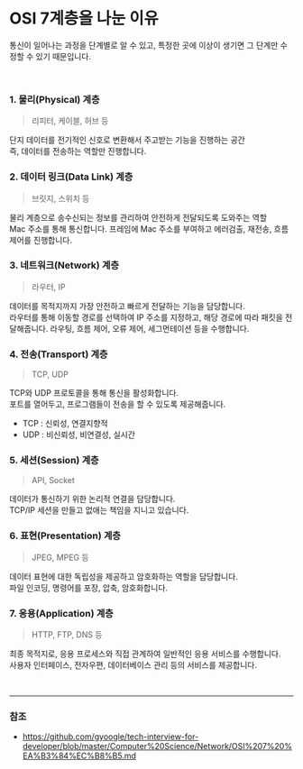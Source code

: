 # OSI 7계층을 나눈 이유
통신이 일어나는 과정을 단계별로 알 수 있고, 특정한 곳에 이상이 생기면 그 단계만 수정할 수 있기 때문입니다.

<br>

### 1. 물리(Physical) 계층
> 리피터, 케이블, 허브 등

단지 데이터를 전기적인 신호로 변환해서 주고받는 기능을 진행하는 공간  
즉, 데이터를 전송하는 역할만 진행합니다.

### 2. 데이터 링크(Data Link) 계층
> 브릿지, 스위치 등

물리 계층으로 송수신되는 정보를 관리하여 안전하게 전달되도록 도와주는 역할  
Mac 주소를 통해 통신합니다. 프레임에 Mac 주소를 부여하고 에러검출, 재전송, 흐름제어를 진행합니다.

### 3. 네트워크(Network) 계층
> 라우터, IP

데이터를 목적지까지 가장 안전하고 빠르게 전달하는 기능을 담당합니다.  
라우터를 통해 이동할 경로를 선택하여 IP 주소를 지정하고, 해당 경로에 따라 패킷을 전달해줍니다.
라우팅, 흐름 제어, 오류 제어, 세그먼테이션 등을 수행합니다.

### 4. 전송(Transport) 계층
> TCP, UDP

TCP와 UDP 프로토콜을 통해 통신을 활성화합니다.  
포트를 열어두고, 프로그램들이 전송을 할 수 있도록 제공해줍니다.

- TCP : 신뢰성, 연결지향적
- UDP : 비신뢰성, 비연결성, 실시간

### 5. 세션(Session) 계층
> API, Socket

데이터가 통신하기 위한 논리적 연결을 담당합니다.  
TCP/IP 세션을 만들고 없애는 책임을 지니고 있습니다.

### 6. 표현(Presentation) 계층
> JPEG, MPEG 등

데이터 표현에 대한 독립성을 제공하고 암호화하는 역할을 담당합니다.  
파일 인코딩, 명령어를 포장, 압축, 암호화합니다.

### 7. 응용(Application) 계층
> HTTP, FTP, DNS 등

최종 목적지로, 응용 프로세스와 직접 관계하여 일반적인 응용 서비스를 수행합니다.  
사용자 인터페이스, 전자우편, 데이터베이스 관리 등의 서비스를 제공합니다.

<br>

---
### 참조
- https://github.com/gyoogle/tech-interview-for-developer/blob/master/Computer%20Science/Network/OSI%207%20%EA%B3%84%EC%B8%B5.md